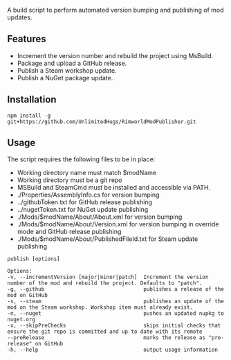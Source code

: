 A build script to perform automated version bumping and publishing of mod updates.

## Features
* Increment the version number and rebuild the project using MsBuild.
* Package and upload a GitHub release.
* Publish a Steam workshop update.
* Publish a NuGet package update.

## Installation
`npm install -g git+https://github.com/UnlimitedHugs/RimworldModPublisher.git`

## Usage
The script requires the following files to be in place:
* Working directory name must match $modName
* Working directory must be a git repo
* MSBuild and SteamCmd must be installed and accessible via PATH.
* ./Properties/AssemblyInfo.cs for version bumping
* ../githubToken.txt for GitHub release publishing
* ../nugetToken.txt for NuGet update publishing
* ./Mods/$modName/About/About.xml for version bumping
* ./Mods/$modName/About/Version.xml for version bumping in override mode and GitHub release publishing
* ./Mods/$modName/About/PublishedFileId.txt for Steam update publishing

```
publish [options]

Options:
-v, --incrementVersion [major|minor|patch]  Increment the version number of the mod and rebuild the project. Defaults to "patch".
-g, --github                                publishes a release of the mod on GitHub
-s, --steam                                 publishes an update of the mod on the Steam workshop. Workshop item must already exist.
-n, --nuget                                 pushes an updated nupkg to nuget.org
-x, --skipPreChecks                         skips initial checks that ensure the git repo is committed and up to date with its remote
--preRelease                                marks the release as "pre-release" on GitHub
-h, --help                                  output usage information
```


